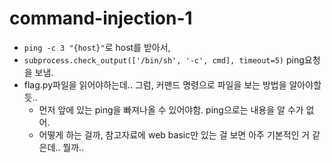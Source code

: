 # command-injection-1

- `ping -c 3 "{host}"`로 host를 받아서, 
- `subprocess.check_output(['/bin/sh', '-c', cmd], timeout=5)` ping요청을 보냄.
- flag.py파일을 읽어야하는데.. 그럼, 커맨드 명령으로 파일을 보는 방법을 알아야할듯..
    - 먼저 앞에 있는 ping을 빠져나올 수 있어야함. ping으로는 내용을 알 수가 없어.
    - 어떻게 하는 걸까, 참고자료에 web basic만 있는 걸 보면 아주 기본적인 거 같은데.. 뭘까..